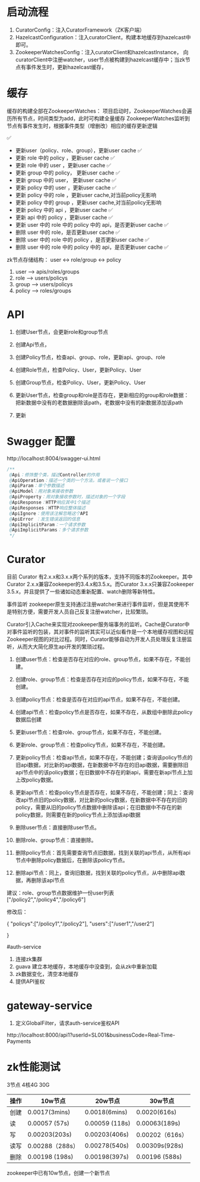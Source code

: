 # 启动流程
1. CuratorConfig：注入CuratorFramework（ZK客户端）
2. HazelcastConfiguration：注入curatorClient，构建本地缓存到hazelcast中即可。
3. ZookeeperWatchesConfig：注入curatorClient和hazelcastInstance，  向curatorClient中注册watcher，user节点被构建到hazelcast缓存中；当zk节点有事件发生时，更新hazelcast缓存，


# 缓存 
缓存的构建全部在ZookeeperWatches：
项目启动时，ZookeeperWatches会遍历所有节点，时间类型为add，此时可构建全量缓存
ZookeeperWatches监听到节点有事件发生时，根据事件类型（增删改）相应的缓存更新逻辑

✅
- 更新user（policy、role、group），更新user cache   ✅
- 更新 role 中的 policy ，更新user cache           ✅
- 更新 role 中的 user ，更新user cache             ✅
- 更新 group 中的 policy， 更新user cache          ✅
- 更新 group 中的 user， 更新user cache            ✅
- 更新 policy 中的 user ，更新user cache           ✅
- 更新 policy 中的 role ，更新user cache,对当前policy无影响
- 更新 policy 中的 group ，更新user cache,对当前policy无影响
- 更新 policy 中的 api ，更新user cache   ✅
- 更新 api 中的 policy ，更新user cache   ✅
- 更新 user 中的 role 中的 policy 中的 api，是否更新user cache ✅
- 删除 user 中的 role，是否更新user cache ✅
- 删除 user 中的 role 中的 policy ，是否更新user cache ✅
- 删除 user 中的 role 中的 policy 中的 api，是否更新user cache ✅

zk节点存储结构：
user <-> role/group <->  policy

1. user --> apis/roles/groups
4. role --> users/policys
5. group --> users/policys
6. policy --> roles/groups


# API

1. 创建User节点，会更新role和group节点
2. 创建Api节点，
3. 创建Policy节点，检查api、group、role，更新api、group、role
4. 创建Role节点，检查Policy、User，更新Policy、User
5. 创建Group节点，检查Policy、User，更新Policy、User

6. 更新User节点，检查group和role是否存在，更新相应的group和role数据：把新数据中没有的老数据删除该path，老数据中没有的新数据添加该path
7. 更新


# Swagger 配置
http://localhost:8004/swagger-ui.html

```java
/**
 @Api：修饰整个类，描述Controller的作用
 @ApiOperation：描述一个类的一个方法，或者说一个接口
 @ApiParam：单个参数描述
 @ApiModel：用对象来接收参数
 @ApiProperty：用对象接收参数时，描述对象的一个字段
 @ApiResponse：HTTP响应其中1个描述
 @ApiResponses：HTTP响应整体描述
 @ApiIgnore：使用该注解忽略这个API
 @ApiError ：发生错误返回的信息
 @ApiImplicitParam：一个请求参数
 @ApiImplicitParams：多个请求参数
 */


```
# Curator
目前 Curator 有2.x.x和3.x.x两个系列的版本，支持不同版本的Zookeeper。其中Curator 2.x.x兼容Zookeeper的3.4.x和3.5.x。而Curator 3.x.x只兼容Zookeeper 3.5.x，并且提供了一些诸如动态重新配置、watch删除等新特性。

事件监听
zookeeper原生支持通过注册watcher来进行事件监听，但是其使用不是特别方便，需要开发人员自己反复注册watcher，比较繁琐。

Curator引入Cache来实现对zookeeper服务端事务的监听。Cache是Curator中对事件监听的包装，其对事件的监听其实可以近似看作是一个本地缓存视图和远程Zookeeper视图的对比过程。同时，Curator能够自动为开发人员处理反复注册监听，从而大大简化原生api开发的繁琐过程。






1. 创建user节点：检查是否存在对应的role、group节点，如果不存在，不能创建。
2. 创建role、group节点：检查是否存在对应的policy节点，如果不存在，不能创建。
3. 创建policy节点：检查是否存在对应的api节点，如果不存在，不能创建。
4. 创建api节点：检查policy节点是否存在，如果不存在，从数组中删除此policy数据后创建


1. 更新user节点：检查role、group节点，如果不存在，不能创建。
2. 更新role、group节点：检查policy节点，如果不存在，不能创建。
3. 更新policy节点：检查api节点，如果不存在，不能创建；查询该policy节点的旧api数据，对比新的api数据，在新数据中不存在的旧api数据，需要删除旧api节点中的该policy数据；在旧数据中不存在的新api，需要在新api节点上加上改policy数据。
4. 更新api节点：检查policy节点是否存在，如果不存在，不能创建；同上：查询改api节点旧的policy数据，对比新的policy数据，在新数据中不存在的旧的policy，需要从旧的policy节点数据中删除该api；在旧数据中不存在的新policy数据，则需要在新的policy节点上添加该api数据


1. 删除user节点：直接删除user节点。
2. 删除role、group节点：直接删除。
3. 删除policy节点：首先需要查询节点旧数据，找到关联的api节点，从所有api节点中删除policy数据后，在删除该policy节点。
4. 删除api节点：同上，查询旧数据，找到关联的policy节点，从中删除api数据，再删除该api节点



建议：role、group节点数据维护一份user列表
["/policy2","/policy4","/policy6"]

修改后：

{
"policys":["/policy1","/policy2"],
"users":["/user1","/user2"]

}







#auth-service


1. 连接zk集群
2. guava 建立本地缓存，本地缓存中没查到，会从zk中重新加载
3. zk数据变化，清空本地缓存
4. 提供API鉴权



# gateway-service

1. 定义GlobalFilter，请求auth-service鉴权API

http://localhost:8000/api1?userId=SL001&businessCode=Real-Time-Payments


# zk性能测试
3节点 4核4G 30G



操作     | 10w节点 | 20w节点 | 30w节点
-------- | -----| -----| -----
创建  |  0.0017(3mins) |  0.0018(6mins)| 0.0020(616s)
读  |   0.00057 (57s)|0.00059 (118s)| 0.00063(189s)
写  |   0.00203(203s)|0.00203(406s)| 0.00202（616s）
读写  |  0.00288（288s） |0.00278(540s)| 0.00309s(928s)
删除  |  0.00198 (198s)|0.00198(397s)| 0.00196 (588s) 



zookeeper中已有10w节点，创建一个新节点





